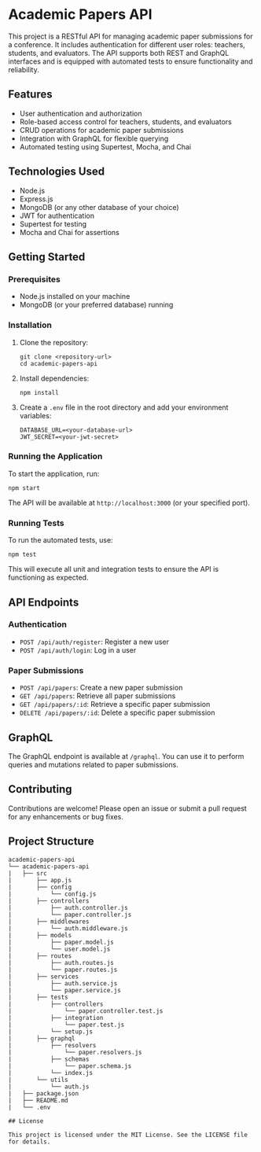 # Academic Papers API

This project is a RESTful API for managing academic paper submissions for a conference. It includes authentication for different user roles: teachers, students, and evaluators. The API supports both REST and GraphQL interfaces and is equipped with automated tests to ensure functionality and reliability.

## Features

- User authentication and authorization
- Role-based access control for teachers, students, and evaluators
- CRUD operations for academic paper submissions
- Integration with GraphQL for flexible querying
- Automated testing using Supertest, Mocha, and Chai

## Technologies Used

- Node.js
- Express.js
- MongoDB (or any other database of your choice)
- JWT for authentication
- Supertest for testing
- Mocha and Chai for assertions

## Getting Started

### Prerequisites

- Node.js installed on your machine
- MongoDB (or your preferred database) running

### Installation

1. Clone the repository:
   ```
   git clone <repository-url>
   cd academic-papers-api
   ```

2. Install dependencies:
   ```
   npm install
   ```

3. Create a `.env` file in the root directory and add your environment variables:
   ```
   DATABASE_URL=<your-database-url>
   JWT_SECRET=<your-jwt-secret>
   ```

### Running the Application

To start the application, run:
```
npm start
```

The API will be available at `http://localhost:3000` (or your specified port).

### Running Tests

To run the automated tests, use:
```
npm test
```

This will execute all unit and integration tests to ensure the API is functioning as expected.

## API Endpoints

### Authentication

- `POST /api/auth/register`: Register a new user
- `POST /api/auth/login`: Log in a user

### Paper Submissions

- `POST /api/papers`: Create a new paper submission
- `GET /api/papers`: Retrieve all paper submissions
- `GET /api/papers/:id`: Retrieve a specific paper submission
- `DELETE /api/papers/:id`: Delete a specific paper submission

## GraphQL

The GraphQL endpoint is available at `/graphql`. You can use it to perform queries and mutations related to paper submissions.

## Contributing

Contributions are welcome! Please open an issue or submit a pull request for any enhancements or bug fixes.

## Project Structure

```filetree
academic-papers-api
└── academic-papers-api
|   ├── src
|       ├── app.js
|       ├── config
|           └── config.js
|       ├── controllers
|           ├── auth.controller.js
|           └── paper.controller.js
|       ├── middlewares
|           └── auth.middleware.js
|       ├── models
|           ├── paper.model.js
|           └── user.model.js
|       ├── routes
|           ├── auth.routes.js
|           └── paper.routes.js
|       ├── services
|           ├── auth.service.js
|           └── paper.service.js
|       ├── tests
|           ├── controllers
|               └── paper.controller.test.js
|           ├── integration
|               └── paper.test.js
|           └── setup.js
|       ├── graphql
|           ├── resolvers
|               └── paper.resolvers.js
|           ├── schemas
|               └── paper.schema.js
|           └── index.js
|       └── utils
|           └── auth.js
|   ├── package.json
|   ├── README.md
|   └── .env

## License

This project is licensed under the MIT License. See the LICENSE file for details.